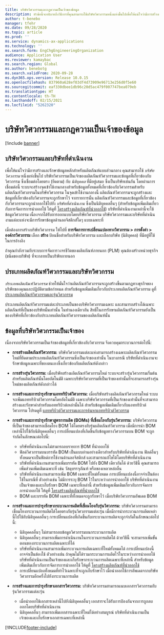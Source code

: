 ```yaml
---
title: บริษัทวิศวกรรมและกฎความเป็นเจ้าของข้อมูล
description: หัวข้อนี้จะอธิบายถึงวิธีการที่คุณสามารถใช้บริษัทวิศวกรรมหนึ่งแห่งขึ้นไปเพื่อให้แน่ใจว่ามีการสร้างและรักษาข้อมูลหลักสำหรับผลิตภัณฑ์แบบส่วนกลาง บริษัทวิศวกรรมแสดงถึงบริษัทที่เป็นเจ้าของผลิตภัณฑ์วิศวกรรมและข้อมูลที่เกี่ยวข้องกับวิศวกรรม
author: t-benebo
manager: tfehr
ms.date: 09/28/2020
ms.topic: article
ms.prod: ''
ms.service: dynamics-ax-applications
ms.technology: ''
ms.search.form: EngChgEngineeringOrganization
audience: Application User
ms.reviewer: kamaybac
ms.search.region: Global
ms.author: benebotg
ms.search.validFrom: 2020-09-28
ms.dyn365.ops.version: Release 10.0.15
ms.openlocfilehash: 837960a628ef03df4d73909e96713e256d0f5e60
ms.sourcegitcommit: eaf330dbee1db96c20d5ac479f007747bea079eb
ms.translationtype: HT
ms.contentlocale: th-TH
ms.lasthandoff: 02/15/2021
ms.locfileid: "5262320"
---
```

# <a name="engineering-companies-and-data-ownership-rules"></a>บริษัทวิศวกรรมและกฎความเป็นเจ้าของข้อมูล

[!include [banner](../includes/banner.md)]

## <a name="engineering-companies-and-operational-companies"></a>บริษัทวิศวกรรมและบริษัทที่ดำเนินงาน

เพื่อให้แน่ใจว่ามีการสร้างและรักษาข้อมูลหลักสำหรับผลิตภัณฑ์แบบส่วนกลาง คุณสามารถใช้ *บริษัทวิศวกรรม* หนึ่งแห่งขึ้นไป บริษัทวิศวกรรมเป็นเจ้าของผลิตภัณฑ์วิศวกรรมและข้อมูลที่เกี่ยวข้องกับวิศวกรรม ซึ่งเชื่อมต่อโดยตรง (ยึดตาม) กับ *นิติบุคคล* ที่มีอยู่เสมอ ซึ่งเป็นบริษัทเช่นกัน โดยผ่านการเชื่อมต่อนี้ ระบบจะสร้างจุดเข้าใช้งานกลางสำหรับข้อมูลทั้งหมดที่เกี่ยวข้องกับวิศวกรรมสำหรับผลิตภัณฑ์วิศวกรรมในบริษัทวิศวกรรม ในจุดเข้าใช้งานกลางนี้ ผลิตภัณฑ์วิศวกรรมจะถูกสร้างและข้อมูลที่เกี่ยวข้องกับวิศวกรรมจะถูกรักษาไว้ จากรายการนั้น ผลิตภัณฑ์วิศวกรรมและข้อมูลที่เกี่ยวข้องกับวิศวกรรมจะถูกนำออกใช้ไปยัง *บริษัทที่ดำเนินงาน* ซึ่งเป็นนิติบุคคลอื่นๆ (สำหรับข้อมูลเพิ่มเติมเกี่ยวกับการจัดการการนำออกใช้ ให้ดูที่ [โครงสร้างผลิตภัณฑ์ที่นำออกใช้](release-product-structure.md)) บริษัทที่ดำเนินงานเหล่านี้จะใช้ข้อมูลวิศวกรรม เนื่องจากได้รับการออกแบบโดยบริษัทวิศวกรรม บริษัทวิศวกรรมและบริษัทที่ดำเนินงานแต่ละแห่งจะมีการรักษาข้อมูลด้านลอจิสติกส์ใดๆ แบบเฉพาะที่

เมื่อต้องการสร้างบริษัทวิศวกรรม ให้ไปที่ **การจัดการการเปลี่ยนแปลงทางวิศวกรรม \> การตั้งค่า \> องค์กรวิศวกรรม** เลือก **สร้าง** ป้อนชื่อสำหรับบริษัทวิศวกรรม และเลือกบริษัท (นิติบุคคล) ที่มีอยู่ที่ใช้ในการอ้างอิง

ถ้าคุณกำลังรวมกับระบบการจัดการวงจรชีวิตของผลิตภัณฑ์ภายนอก (PLM) คุณต้องสร้างหน่วยธุรกิจ (ชนิดของบริษัท) ที่จะกลายเป็นบริษัทภายนอก

## <a name="engineering-product-categories-and-engineering-companies"></a>ประเภทผลิตภัณฑ์วิศวกรรมและบริษัทวิศวกรรม

*ประเภทผลิตภัณฑ์วิศวกรรม* ช่วยให้มั่นใจว่าผลิตภัณฑ์วิศวกรรมจะถูกสร้างขึ้นตามกฎทางธุรกิจของบริษัทของคุณและปฏิบัติตามข้อกำหนด สำหรับข้อมูลเพิ่มเติมเกี่ยวกับประเภทผลิตภัณฑ์วิศวกรรม ดูที่ [ประเภทผลิตภัณฑ์วิศวกรรมและรุ่นวิศวกรรม](engineering-versions-product-category.md)

ประเภทผลิตภัณฑ์วิศวกรรมแต่ละประเภทเป็นของบริษัทวิศวกรรมเฉพาะ และสามารถสร้างได้เฉพาะผลิตภัณฑ์ที่เป็นของบริษัทนั้นเท่านั้น ในทำนองเดียวกัน สิทธิ์ในการรักษาผลิตภัณฑ์วิศวกรรมยังเป็นของบริษัทที่เกี่ยวข้องกับประเภทผลิตภัณฑ์วิศวกรรมของผลิตภัณฑ์นั้น

## <a name="data-that-is-owned-by-the-engineering-company"></a>ข้อมูลที่บริษัทวิศวกรรมเป็นเจ้าของ

เนื่องจากบริษัทวิศวกรรมเป็นเจ้าของข้อมูลที่เกี่ยวข้องกับวิศวกรรม จึงควบคุมกระบวนการต่อไปนี้:

- **การสร้างผลิตภัณฑ์วิศวกรรม:** บริษัทวิศวกรรมแต่ละแห่งสามารถสร้างเฉพาะผลิตภัณฑ์วิศวกรรมใหม่ที่ยึดตามประเภทผลิตภัณฑ์วิศวกรรมซึ่งเป็นเจ้าของเท่านั้น ในบางกรณี บริษัทที่ดำเนินงานจะรักษาข้อมูลเฉพาะที่ของตนเองซึ่งเกี่ยวข้องกับผลิตภัณฑ์ดังกล่าว
- **การสร้างรุ่นวิศวกรรม:** เมื่อบริษัทสร้างผลิตภัณฑ์วิศวกรรมใหม่ ระบบจะสร้างรุ่นวิศวกรรมเริ่มต้นสำหรับผลิตภัณฑ์นั้นโดยอัตโนมัติ เฉพาะบริษัทวิศวกรรมที่เป็นเจ้าของเท่านั้นที่จะสามารถสร้างรุ่นใหม่ของผลิตภัณฑ์ดังกล่าวได้
- **การสร้างและการบำรุงรักษาแอททริบิวต์วิศวกรรม:** เมื่อบริษัทสร้างผลิตภัณฑ์วิศวกรรมใหม่ ระบบจะเพิ่มแอททริบิวต์วิศวกรรมโดยอัตโนมัติ เฉพาะบริษัทวิศวกรรมที่เป็นเจ้าของเท่านั้นที่จะสามารถสร้างและรักษาค่าสำหรับแอททริบิวต์เหล่านั้นได้ สำหรับข้อมูลเพิ่มเติมเกี่ยวกับแอททริบิวต์วิศวกรรม โปรดดูที่ [แอททริบิวต์วิศวกรรมและการค้นหาแอททริบิวต์วิศวกรรม](engineering-attributes-and-search.md)
- **การสร้างและการบำรุงรักษาสูตรการผลิต (BOMs) ที่เชื่อมโยงกับรุ่นวิศวกรรม:** บริษัทวิศวกรรมที่เป็นเจ้าของสามารถเชื่อมโยง BOM ได้โดยตรงกับรุ่นผลิตภัณฑ์วิศวกรรม เมื่อมีการนำ BOM เหล่านี้ไปใช้กับนิติบุคคลอื่นๆ การเปลี่ยนแปลงที่เกิดขึ้นกับข้อมูลทางวิศวกรรมบน BOM จะถูกจำกัดในลักษณะต่อไปนี้:

    - บริษัทที่ดำเนินงานไม่สามารถลบรายการ BOM ที่นำออกใช้
    - ฟิลด์วิศวกรรมบนบรรทัด BOM เป็นแบบอ่านอย่างเดียวสำหรับบริษัทที่ดำเนินงาน ฟิลด์อื่นๆ ทั้งหมดจะเป็นฟิลด์การใช้งานด้านลอจิสติกส์ และสามารถแก้ไขได้โดยบริษัทที่ดำเนินงาน
    - บริษัทที่ดำเนินงานสามารถเพิ่มบรรทัด BOM ไปยัง BOM เดียวกันได้ ด้วยวิธีนี้ คุณสามารถเพิ่มส่วนเพิ่มเติมเฉพาะที่ เช่น วัสดุบรรจุภัณฑ์ หรือของเหลวหล่อลื่น
    - บริษัทที่ดำเนินงานสามารถเพิ่ม BOM เฉพาะที่ใหม่ทั้งหมด การเปลี่ยนแปลงนี้อาจจำเป็นต้องใช้ในกรณีที่ ตัวอย่างเช่น ไม่มีการระบุ BOM ไว้ในระหว่างการนำออกใช้ บริษัทที่ดำเนินงานเป็นเจ้าของและเก็บรักษา BOM เฉพาะที่เหล่านี้ สำหรับข้อมูลเพิ่มเติมเกี่ยวกับการจัดการการนำออกใช้ ให้ดูที่ [โครงสร้างผลิตภัณฑ์ที่นำออกใช้](release-product-structure.md)
    - BOM และบรรทัด BOM เฉพาะที่ทั้งหมดจะถูกรักษาไว้ เมื่อบริษัทวิศวกรรมอัพเดต BOM

- **การสร้างและการบำรุงรักษากระบวนการผลิตที่เชื่อมโยงกับรุ่นวิศวกรรม:** บริษัทวิศวกรรมสามารถเชื่อมโยงกระบวนการผลิตได้โดยตรงกับรุ่นวิศวกรรมแต่ละรุ่น เมื่อมีการนำกระบวนการผลิตเหล่านี้ไปใช้กับนิติบุคคลอื่นๆ การเปลี่ยนแปลงที่เกิดขึ้นกับกระบวนการผลิตจะถูกจำกัดในลักษณะต่อไปนี้:

    - นิติบุคคลอื่นๆ ไม่สามารถลบข้อมูลวิศวกรรมบนกระบวนการผลิต
    - นิติบุคคลอื่นๆ สามารถเพิ่มการดำเนินงานในกระบวนการผลิตได้ ด้วยวิธีนี้ จะสามารถเพิ่มขั้นตอนของกระบวนการผลิตเฉพาะที่ได้
    - บริษัทที่ดำเนินงานสามารถเพิ่มกระบวนการผลิตเฉพาะที่ใหม่ทั้งหมดได้ การเปลี่ยนแปลงนี้อาจจำเป็นต้องใช้ ตัวอย่างเช่น ถ้าคุณไม่ได้รวมกระบวนการผลิตไว้ในระหว่างการนำออกใช้ บริษัทที่ดำเนินงานเป็นเจ้าของและเก็บรักษากระบวนการผลิตเฉพาะที่เหล่านี้ สำหรับข้อมูลเพิ่มเติมเกี่ยวกับการจัดการการนำออกใช้ ให้ดูที่ [โครงสร้างผลิตภัณฑ์ที่นำออกใช้](release-product-structure.md)
    - การเปลี่ยนแปลงทั้งหมดที่ทำไว้เฉพาะที่จะถูกเก็บรักษาไว้ เมื่อนำออกใช้การอัพเดตจากบริษัทวิศวกรรมอีกครั้งไปยังกระบวนการผลิต

- **การสร้างและการบำรุงรักษาเอกสารวิศวกรรม:** บริษัทวิศวกรรมสามารถแนบเอกสารวิศวกรรมกับรุ่นวิศวกรรมแต่ละรุ่น

    - เมื่อนำออกใช้เอกสารเหล่านี้ไปยังนิติบุคคลอื่นๆ เอกสารจะได้รับการป้องกันจากการถูกลบออกโดยบริษัทที่ดำเนินงาน
    - นิติบุคคลอื่นๆ สามารถเพิ่มเอกสารเฉพาะที่ใหม่ได้อย่างสมบูรณ์ บริษัทที่ดำเนินงานเป็นเจ้าของและเก็บรักษาเอกสารเฉพาะที่เหล่านี้


[!INCLUDE[footer-include](../../includes/footer-banner.md)]